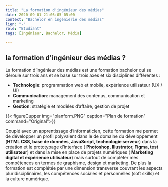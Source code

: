 ```yaml
---
title: "La formation d'ingénieur des médias"
date: 2020-09-01 21:05:05-05:00
context: "Bachelor en ingénierie des médias"
lien: "-"
role: "Etudiant"
tags: [Ingénieur, Bachelor, Média]

---
```


## la formation d'ingénieur des médias ?

La formation d’ingénieur des médias est une formation bachelor qui se déroule sur trois ans et se base sur trois axes et six disciplines différentes :

* **Technologie**: programmation web et mobile, expérience utilisateur (UX / UI)
* **Communication**: management des contenus, communication et marketing 
* **Gestion**: stratégie et modèles d’affaire, gestion de projet

{{< figureCupper
img="planform.PNG" 
caption="Plan de formation"  
command="Original">}}

Couplé avec un apprentissage d’informaticien, cette formation me permet de développer un profil polyvalent dans le de domaine du développement (**HTML CSS, base de données, JavaScript, technologie serveur**) dans la création et le prototypage d’interface ( **Photoshop, Illustrator, Figma, test utilisateur**) et dans la mise en place de projets numériques ( **Marketing digital et expérience utilisateur**) mais surtout de compléter mes compétences en termes de graphisme, design et marketing. De plus la formation est complétée par une dimension transverse couvrant les aspects pluridisciplinaires, les compétences sociales et personnelles (soft skills) et la culture numérique.
